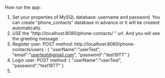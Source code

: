    How run the app:
1. Set your properties of MySQL database: username and password. You can create "phone_contacts" database in advance or it will be created automatically.
2. USE the "http://localhost:8080/phone-contacts/ " url. And you will see the greeting message.
3. Register user: POST method:
   http://localhost:8080/phone-contacts/users :
   {
   "userName":"userTest",
   "email":"usertest@gmail.com",
   "password":"test19TT"
   }
4. Login user: POST method:
   {
   "userName":"userTest",
   "password":"test19TT"
   }
5. 